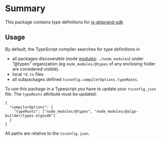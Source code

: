 # Summary

This package contains type definitions for [js-algorand-sdk](https://github.com/algorand/js-algorand-sdk)

## Usage

By default, the TypeScript compiler searches for type definitions in
* all packages discoverable (node [modules](https://docs.npmjs.com/cli/v6/configuring-npm/folders#node-modules): `./node_modules`) under  ”@types” organization (eg `node_modules/@types` of any enclosing folder are considered visible).
* local `*d.ts` files
* all subpackages defined `tsconfig.compilerOptions.typeRoots`.

To use this package in a Typescript you have to update your `tsconfig.json` file. The `typeRoots` attribute must be  updated:


```
{
  "compilerOptions": {
    "typeRoots": ["node_modules/@types", "node_modules/@algo-builder/types-algosdk"]
  }
}
```
All paths are relative to the `tsconfig.json`.
